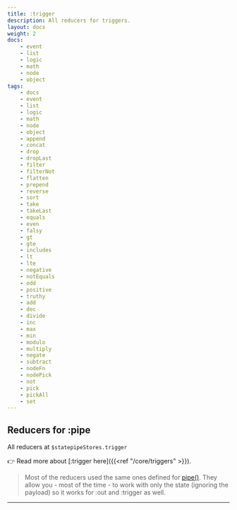 ```yaml
---
title: :trigger
description: All reducers for triggers.
layout: docs
weight: 2
docs:
    - event
    - list
    - logic
    - math
    - node
    - object
tags:
    - docs
    - event
    - list
    - logic
    - math
    - node
    - object
    - append
    - concat
    - drop
    - dropLast
    - filter
    - filterNot
    - flatten
    - prepend
    - reverse
    - sort
    - take
    - takeLast
    - equals
    - even
    - falsy
    - gt
    - gte
    - includes
    - lt
    - lte
    - negative
    - notEquals
    - odd
    - positive
    - truthy
    - add
    - dec
    - divide
    - inc
    - max
    - min
    - modulo
    - multiply
    - negate
    - subtract
    - nodeFn
    - nodePick
    - not
    - pick
    - pickAll
    - set
---
```


## Reducers for :pipe

All reducers at `$statepipeStores.trigger`

👉  Read more about [:trigger here]({{<ref "/core/triggers" >}}).

> Most of the reducers used the same ones defined for [pipe()](../pipe). They allow you - most of the time - to work with only the state (ignoring the payload) so it works for :out and :trigger as well.

---
